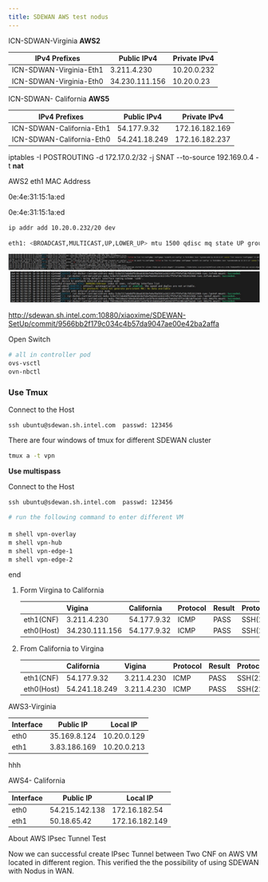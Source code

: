 ```yaml
---
title: SDEWAN AWS test nodus
---
```




ICN-SDWAN-Virginia   **AWS2**

| **IPv4 Prefixes**       | **Public IPv4** | **Private IPv4** |
| ----------------------- | --------------- | ---------------- |
| ICN-SDWAN-Virginia-Eth1 | 3.211.4.230     | 10.20.0.232      |
| ICN-SDWAN-Virginia-Eth0 | 34.230.111.156  | 10.20.0.23       |

 

ICN-SDWAN- California **AWS5**

| **IPv4 Prefixes**         | **Public IPv4** | **Private IPv4** |
| ------------------------- | --------------- | ---------------- |
| ICN-SDWAN-California-Eth1 | 54.177.9.32     | 172.16.182.169   |
| ICN-SDWAN-California-Eth0 | 54.241.18.249   | 172.16.182.237   |

 iptables -I POSTROUTING -d 172.17.0.2/32 -j SNAT --to-source 192.169.0.4 -t **nat**





AWS2 eth1 MAC Address

 0e:4e:31:15:1a:ed

0e:4e:31:15:1a:ed

```sh
ip addr add 10.20.0.232/20 dev 
```



```sh
eth1: <BROADCAST,MULTICAST,UP,LOWER_UP> mtu 1500 qdisc mq state UP group default qlen 1000     link/ether 0e:4e:31:15:1a:ed brd ff:ff:ff:ff:ff:ff                                             inet 10.20.0.232/20 brd 10.20.15.255 scope global eth1                                         valid_lft forever preferred_lft forever                                                         inet6 fe80::c4e:31ff:fe15:1aed/64 scope link                                                    valid_lft forever preferred_lft forever 
```

![image-20220601104429172](sdewan-AWS-testnodus/image-20220601104429172.png)<img src="sdewan-AWS-testnodus/image-20220601105234136.png" alt="image-20220601105234136" style="zoom:200%;" />







http://sdewan.sh.intel.com:10880/xiaoxime/SDEWAN-SetUp/commit/9566bb2f179c034c4b57da9047ae00e42ba2affa





Open Switch

```sh
# all in controller pod
ovs-vsctl
ovn-nbctl
```







### Use Tmux

Connect to the Host

```
ssh ubuntu@sdewan.sh.intel.com  passwd: 123456
```

There are four windows of tmux for different SDEWAN cluster

```sh
tmux a -t vpn
```



**Use multispass**

Connect to the Host

```
ssh ubuntu@sdewan.sh.intel.com  passwd: 123456
```

```sh
# run the following command to enter different VM

m shell vpn-overlay
m shell vpn-hub
m shell vpn-edge-1
m shell vpn-edge-2
```



end











1. Form Virgina to California

   |            | Vigina         | California  | Protocol | Result | Protocal | Result |
   | ---------- | -------------- | ----------- | -------- | ------ | -------- | ------ |
   | eth1(CNF)  | 3.211.4.230    | 54.177.9.32 | ICMP     | PASS   | SSH(22)  | Failed |
   | eth0(Host) | 34.230.111.156 | 54.177.9.32 | ICMP     | PASS   | SSH(22)  | PASS   |

2. From California to Virgina

   |            | California    | Vigina      | Protocol | Result | Protocal | Result |
   | ---------- | ------------- | ----------- | -------- | ------ | :------- | ------ |
   | eth1(CNF)  | 54.177.9.32   | 3.211.4.230 | ICMP     | PASS   | SSH(22)  | Failed |
   | eth0(Host) | 54.241.18.249 | 3.211.4.230 | ICMP     | PASS   | SSH(22)  | Failed |
























AWS3-Virginia

| Interface | Public IP    | Local IP    |
| --------- | ------------ | ----------- |
| eth0      | 35.169.8.124 | 10.20.0.129 |
| eth1      | 3.83.186.169 | 10.20.0.213 |







hhh



AWS4- California

| Interface | Public IP      | Local IP       |
| --------- | -------------- | -------------- |
| eth0      | 54.215.142.138 | 172.16.182.54  |
| eth1      | 50.18.65.42    | 172.16.182.149 |









About AWS IPsec Tunnel Test



Now we can successful create IPsec Tunnel between Two CNF on AWS VM  located in different region. This verified the the possibility of using SDEWAN with Nodus in WAN.
